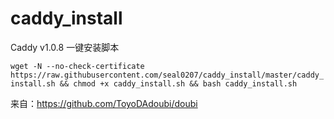 # caddy_install
Caddy v1.0.8 一键安装脚本

`wget -N --no-check-certificate https://raw.githubusercontent.com/seal0207/caddy_install/master/caddy_install.sh && chmod +x caddy_install.sh && bash caddy_install.sh`

来自：https://github.com/ToyoDAdoubi/doubi
